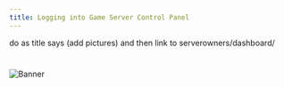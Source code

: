 ```yaml
---
title: Logging into Game Server Control Panel
---
```


do as title says (add pictures) and then link to serverowners/dashboard/

#
![Banner](/images/fishy.gif)